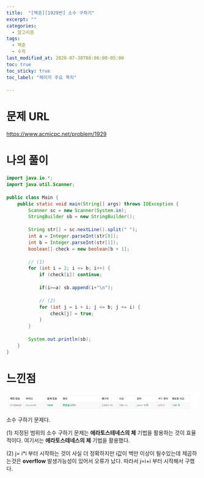 ```yaml
---
title:  "[백준][1929번] 소수 구하기"
excerpt: ""
categories:
  - 알고리즘
tags:
  - 백준
  - 수학
last_modified_at: 2020-07-30T08:06:00-05:00
toc: true
toc_sticky: true
toc_label: "페이지 주요 목차"

---
```

# 문제 URL
https://www.acmicpc.net/problem/1929

# 나의 풀이

```java
import java.io.*;
import java.util.Scanner;

public class Main {
    public static void main(String[] args) throws IOException {
        Scanner sc = new Scanner(System.in);
        StringBuilder sb = new StringBuilder();

        String str[] = sc.nextLine().split(" ");
        int a = Integer.parseInt(str[0]);
        int b = Integer.parseInt(str[1]);
        boolean[] check = new boolean[b + 1];

        // (1)
        for (int i = 2; i <= b; i++) {
            if (check[i]) continue;

            if(i>=a) sb.append(i+"\n");

            // (2)
            for (int j = i + i; j <= b; j += i) {
                check[j] = true;
            }
        }

        System.out.println(sb);
    }
}
```

# 느낀점
![192929](/images/2020/07/192929.png)

소수 구하기 문제다.

(1)
지정된 범위의 소수 구하기 문제는
__에라토스테네스의 체__ 기법을 활용하는 것이 효율적이다.
여기서는 __에라토스테네스의 체__ 기법을 활용했다.

(2)
j= i*i 부터 시작하는 것이 사실 더 정확하지만
i값이 백만 이상이 될수있는데 제곱하는것은 __overflow__ 발생가능성이 있어서 오류가 났다.
따라서 j=i+i 부터 시작해서 구했다.
